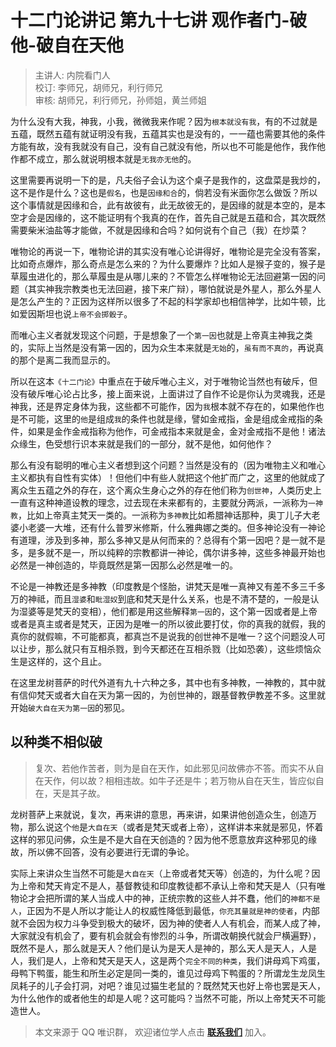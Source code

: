 # 十二门论讲记 第九十七讲 观作者门-破他-破自在天他

> 主讲人: 内院看门人 <br />
> 校订: 李师兄，胡师兄，利行师兄 <br />
> 审核: 胡师兄，利行师兄，孙师姐，黄兰师姐 <br />

为什么没有大我，神我，小我，微微我来作呢？因为`根本就没有我`，有的不过就是五蕴，既然五蕴有就证明没有我，五蕴其实也是没有的，一一蕴也需要其他的条件方能有故，没有我就没有自己，没有自己就没有他，所以也不可能是他作，我作他作都不成立，那么就说明根本就是`无我亦无他`的。

这里需要再说明一下的是，凡夫俗子会认为这个桌子是我作的，这盘菜是我炒的，这不是作是什么？这也是`假名`，也是`因缘和合`的，倘若没有米面你怎么做饭？所以这个事情就是因缘和合，此有故彼有，此无故彼无的，是因缘的就是本空的，是本空才会是因缘的，这不能证明有个我真的在作，首先自己就是五蕴和合，其次既然需要柴米油盐等才能做，不就是因缘和合吗？如何说有个自己（我）在炒菜？

唯物论的再说一下，唯物论讲的其实没有唯心论讲得好，唯物论是完全没有答案，比如奇点爆炸，那么奇点是怎么来的？为什么要爆炸？比如人是猴子变的，猴子是草履虫进化的，那么草履虫是从哪儿来的？不管怎么样唯物论无法回避第一因的问题（其实神我宗教类也无法回避，接下来广辩），哪怕就说是外星人，那么外星人是怎么产生的？正因为这样所以很多了不起的科学家却也相信神学，比如牛顿，比如爱因斯坦也说`上帝不会掷骰子`。

而唯心主义者就发现这个问题，于是想象了一个`第一因`也就是上帝真主神我之类的，实际上当然是没有第一因的，因为众生本来就是`无始`的，`虽有而不真的`，再说真的那个是离二我而显示的。

所以在这本`《十二门论》`中重点在于破斥唯心主义，对于唯物论当然也有破斥，但没有破斥唯心论占比多，接上面来说，上面讲过了自作不论是你认为灵魂我，还是神我，还是界定身体为我，这些都不可能作，因为`我`根本就不存在的，如果他作也是不可能，这里的`他`是组成`我`的条件也就是缘，譬如金戒指，金是组成金戒指的条件，如果是金作金戒指称为他作，可金戒指本来就是金，金对金戒指不是他！诸法众缘生，色受想行识本来就是我们的一部分，就不是他，如何他作？

那么有没有聪明的唯心主义者想到这个问题？当然是没有的（因为唯物主义和唯心主义都执有自性有实体）！但他们中有些人就把这个他扩而广之，这里的他就成了离众生五蕴之外的存在，这个离众生身心之外的存在他们称为`创世神`，人类历史上一直有这种神道设教的理念，过去现在未来都有的，主要就分两派，一派称为`一神教`，比如上帝真主梵天一类的。一派称为`多神教`比如希腊神话那种，奥丁儿子大老婆小老婆一大堆，还有什么普罗米修斯，什么雅典娜之类的。但多神论没有一神论有道理，涉及到多神，那么多神又是从何而来的？总得有个第一因吧？是一就不是多，是多就不是一，所以纯粹的宗教都讲一神论，偶尔讲多神，这些多神最开始也必然是一神创造的，毕竟既然是第一因那么必然是唯一的。

不论是一神教还是多神教（印度教是个怪胎，讲梵天是唯一真神又有差不多三千多万的神祗，而且`湿婆`和`毗湿奴`到底和梵天是什么关系，也是不清不楚的，一般是认为湿婆等是梵天的变相），他们都是用这些解释`第一因`的，这个第一因或者是上帝或者是真主或者是梵天，正因为是唯一的所以彼此要打仗，你的真我的就假，我的真你的就假嘛，不可能都真，都真岂不是说我的创世神不是唯一？这个问题没人可以让步，那么就只有互相杀戮，到今天都还在互相杀戮（比如恐袭），这些烦恼众生是这样的，这个且止。

在这里龙树菩萨的时代外道有九十六种之多，其中也有多神教，一神教的，其中就有信仰梵天或者大自在天为第一因的，为创世神的，跟基督教伊教差不多。这里就开始`破大自在天为第一因`的邪见。

## 以种类不相似破

> 复次、若他作苦者，则为是自在天作，如此邪见问故佛亦不答。而实不从自在天作，何以故？相相违故。如牛子还是牛；若万物从自在天生，皆应似自在，天是其子故。

龙树菩萨上来就说，复次，再来讲的意思，再来讲，如果讲他创造众生，创造万物，那么说这个`他`是`大自在天`（或者是梵天或者上帝），这样讲本来就是邪见，怀着这样的邪见问佛，众生是不是大自在天创造的？因为他不愿意放弃这种邪见的缘故，所以佛不回答，没有必要进行无谓的争论。

实际上来讲众生当然不可能是`大自在天`（上帝或者梵天等）创造的，为什么呢？因为上帝和梵天肯定不是人，基督教徒和印度教徒都不承认上帝和梵天是人（只有唯物论才会把所谓的某人当成人中的神，正统宗教的这些人并不蠢，他们的`神都不是人`，正因为不是人所以才能让人的权威性降低到最低，`你充其量就是神的使者`，内部就不会因为权力斗争受到极大的破坏，因为神的使者人人有机会，而某人成了神，大家就没有机会了，要有机会就会有惨烈的斗争，所谓改朝换代就会尸横遍野），既然不是人，那么就是天人？他们是认为是天人是神的，那么天人是天人，人是人，我们是人，上帝和梵天是天人，这是两个`完全不同的种类`，我们讲母鸡下鸡蛋，母鸭下鸭蛋，能生和所生必定是同一类的，谁见过母鸡下鸭蛋的？所谓龙生龙凤生凤耗子的儿子会打洞，对吧？谁见过猫生老鼠的？既然梵天也好上帝也罢是天人，为什么他作的或者他生的却是人呢？这可能吗？当然不可能，所以上帝梵天不可能造世人。

> 本文来源于 QQ 唯识群， 欢迎诸位学人点击 **[联系我们](https://mp.weixin.qq.com/s/lZCfWjmLjgNR165Tx4_bCQ)** 加入。
